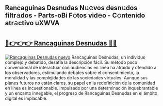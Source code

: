 ## Rancaguinas Desnudas N𝚞𝚎vos desn𝚞dos filtr𝚊dos - Parts-oBi F𝚘tos vid𝚎o - C𝚘ntenido atr𝚊ctivo uXWVA

# <h2><a href="http://mb7d6rb.tromn.icu/?c=Rancaguinas+Desnudas">🔗👉👉👉 Rancaguinas Desnudas 🔗🔗</a></h2>

[![Rancaguinas Desnudas nuevo](https://i.imgur.com/pEAQMta.gif)](http://mb7d6rb.tromn.icu/?c=Rancaguinas+Desnudas)
Rancaguinas Desnudas, un individuo complejo y debatido, desafía la descripción fácil. Su método poco convencional de interactuar con audiencias en línea ha atraído y ofendido a los observadores, estimulando debates sobre el consentimiento, la moralidad y las complejidades de las sociedades virtuales. Aunque sus planes futuros no están claros, su papel en la redefinición de la comunidad en línea es incuestionable. Impulsado por una determinación inquebrantable y un encanto innegable, el progreso de Rancaguinas Desnudas en el ámbito digital es implacable.
